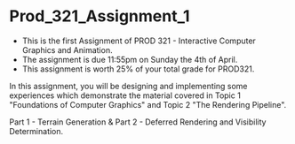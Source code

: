 # Prod_321_Assignment_1
 
- This is the first Assignment of PROD 321 - Interactive Computer Graphics and Animation.
- The assignment is due 11:55pm on Sunday the 4th of April.
- This assignment is worth 25% of your total grade for PROD321.


In this assignment, you will be designing and implementing some experiences which demonstrate the material covered 
in Topic 1 "Foundations of Computer Graphics" and Topic 2 "The Rendering Pipeline".

Part 1 - Terrain Generation & Part 2 - Deferred Rendering and Visibility Determination.
